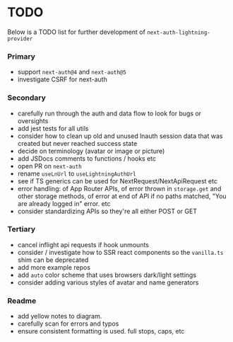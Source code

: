 # TODO

Below is a TODO list for further development of `next-auth-lightning-provider`

### Primary

- support `next-auth@4` and `next-auth@5`
- investigate CSRF for next-auth

### Secondary

- carefully run through the auth and data flow to look for bugs or oversights
- add jest tests for all utils
- consider how to clean up old and unused lnauth session data that was created but never reached success state
- decide on terminology (avatar or image or picture)
- add JSDocs comments to functions / hooks etc
- open PR on `next-auth`
- rename `useLnUrl` to `useLightningAuthUrl`
- see if TS generics can be used for NextRequest/NextApiRequest etc
- error handling: of App Router APIs, of error thrown in `storage.get` and other storage methods, of error at end of API if no paths matched, "You are already logged in" error. etc
- consider standardizing APIs so they're all either POST or GET

### Tertiary

- cancel inflight api requests if hook unmounts
- consider / investigate how to SSR react components so the `vanilla.ts` shim can be deprecated
- add more example repos
- add `auto` color scheme that uses browsers dark/light settings
- consider adding various styles of avatar and name generators

### Readme

- add yellow notes to diagram.
- carefully scan for errors and typos
- ensure consistent formatting is used. full stops, caps, etc
